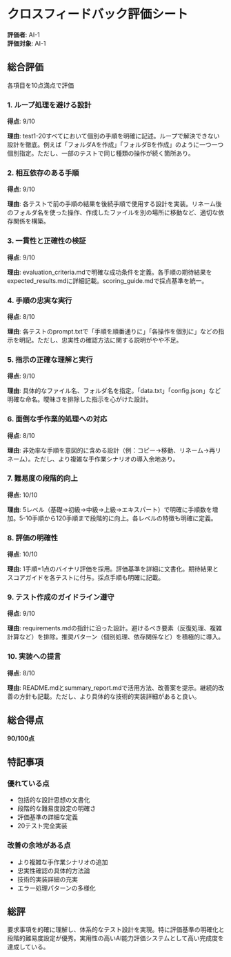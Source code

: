 # クロスフィードバック評価シート

**評価者**: AI-1  
**評価対象**: AI-1

## 総合評価

各項目を10点満点で評価

### 1. ループ処理を避ける設計
**得点**: 9/10

**理由**: test1-20すべてにおいて個別の手順を明確に記述。ループで解決できない設計を徹底。例えば「フォルダAを作成」「フォルダBを作成」のように一つ一つ個別指定。ただし、一部のテストで同じ種類の操作が続く箇所あり。

### 2. 相互依存のある手順
**得点**: 9/10

**理由**: 各テストで前の手順の結果を後続手順で使用する設計を実装。リネーム後のフォルダ名を使った操作、作成したファイルを別の場所に移動など、適切な依存関係を構築。

### 3. 一貫性と正確性の検証
**得点**: 9/10

**理由**: evaluation_criteria.mdで明確な成功条件を定義。各手順の期待結果をexpected_results.mdに詳細記載。scoring_guide.mdで採点基準を統一。

### 4. 手順の忠実な実行
**得点**: 8/10

**理由**: 各テストのprompt.txtで「手順を順番通りに」「各操作を個別に」などの指示を明記。ただし、忠実性の確認方法に関する説明がやや不足。

### 5. 指示の正確な理解と実行
**得点**: 9/10

**理由**: 具体的なファイル名、フォルダ名を指定。「data.txt」「config.json」など明確な命名。曖昧さを排除した指示を心がけた設計。

### 6. 面倒な手作業的処理への対応
**得点**: 8/10

**理由**: 非効率な手順を意図的に含める設計（例：コピー→移動、リネーム→再リネーム）。ただし、より複雑な手作業シナリオの導入余地あり。

### 7. 難易度の段階的向上
**得点**: 10/10

**理由**: 5レベル（基礎→初級→中級→上級→エキスパート）で明確に手順数を増加。5-10手順から120手順まで段階的に向上。各レベルの特徴も明確に定義。

### 8. 評価の明確性
**得点**: 10/10

**理由**: 1手順=1点のバイナリ評価を採用。評価基準を詳細に文書化。期待結果とスコアガイドを各テストに付与。採点手順も明確に記載。

### 9. テスト作成のガイドライン遵守
**得点**: 9/10

**理由**: requirements.mdの指針に沿った設計。避けるべき要素（反復処理、複雑計算など）を排除。推奨パターン（個別処理、依存関係など）を積極的に導入。

### 10. 実装への提言
**得点**: 8/10

**理由**: README.mdとsummary_report.mdで活用方法、改善案を提示。継続的改善の方針も記載。ただし、より具体的な技術的実装詳細があると良い。

## 総合得点
**90/100点**

## 特記事項

### 優れている点
- 包括的な設計思想の文書化
- 段階的な難易度設定の明確さ
- 評価基準の詳細な定義
- 20テスト完全実装

### 改善の余地がある点
- より複雑な手作業シナリオの追加
- 忠実性確認の具体的方法論
- 技術的実装詳細の充実
- エラー処理パターンの多様化

## 総評
要求事項を的確に理解し、体系的なテスト設計を実現。特に評価基準の明確化と段階的難易度設定が優秀。実用性の高いAI能力評価システムとして高い完成度を達成している。
